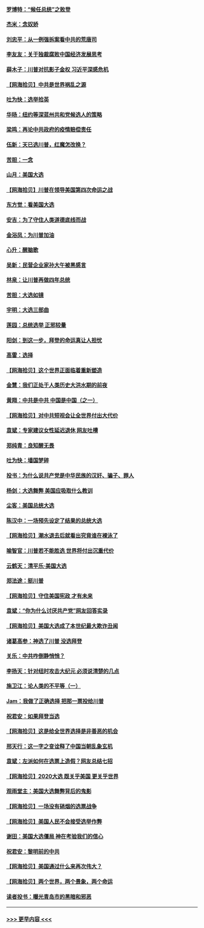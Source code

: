 #### [罗博特：“候任总统”之败登](../pages/nsc993/n12558189.md?t=11182002) 
#### [杰米：念奴娇](../pages/nsc993/n12558174.md?t=11182002) 
#### [刘忠平：从一例强拆案看中共的荒唐司](../pages/nsc993/n12558036.md?t=11182002) 
#### [李友友：关于独裁腐败中国经济发展思考](../pages/nsc993/n12558004.md?t=11182002) 
#### [薛木子：川普对抗影子金权 习近平深感危机](../pages/nsc993/n12557342.md?t=11182002) 
#### [【网海拾贝】中共是世界祸乱之源](../pages/nsc993/n12555353.md?t=11182002) 
#### [吐为快：选举拾英](../pages/nsc993/n12555041.md?t=11182002) 
#### [华旸：纽约等深蓝州共和党候选人的策略](../pages/nsc993/n12554309.md?t=11182002) 
#### [梁鸣：再论中共政府的疫情赔偿责任](../pages/nsc993/n12553012.md?t=11182002) 
#### [伍新：天已选川普，红魔怎改换？](../pages/nsc993/n12552970.md?t=11182002) 
#### [苦胆：一念](../pages/nsc993/n12552957.md?t=11182002) 
#### [山月：美国大选](../pages/nsc993/n12552446.md?t=11182002) 
#### [【网海拾贝】川普在领导美国第四次命运之战](../pages/nsc993/n12551973.md?t=11182002) 
#### [东方觉：看美国大选](../pages/nsc993/n12551647.md?t=11182002) 
#### [安吉：为了守住人类道德底线而战](../pages/nsc993/n12551111.md?t=11182002) 
#### [金浴凤：为川普加油](../pages/nsc993/n12551085.md?t=11182002) 
#### [心升：醒脑歌](../pages/nsc993/n12550984.md?t=11182002) 
#### [吴新：民营企业家孙大午被黑感言](../pages/nsc993/n12550656.md?t=11182002) 
#### [林泉：让川普再做四年总统](../pages/nsc993/n12550640.md?t=11182002) 
#### [苦胆：大选如镜](../pages/nsc993/n12550630.md?t=11182002) 
#### [宇明：大选三部曲](../pages/nsc993/n12550603.md?t=11182002) 
#### [莲园：总统选举 正邪较量](../pages/nsc993/n12550594.md?t=11182002) 
#### [阳剑：到这一步，拜登的命运真让人担忧](../pages/nsc993/n12549093.md?t=11182002) 
#### [高雷：选择](../pages/nsc993/n12549087.md?t=11182002) 
#### [【网海拾贝】这个世界正面临着重新塑造](../pages/nsc993/n12548326.md?t=11182002) 
#### [金慧：我们正处于人类历史大洪水期的前夜](../pages/nsc993/n12547914.md?t=11182002) 
#### [黄翔：中共是中共 中国是中国（之一）](../pages/nsc993/n12547576.md?t=11182002) 
#### [【网海拾贝】对中共短视会让全世界付出大代价](../pages/nsc993/n12546043.md?t=11182002) 
#### [袁斌：专家建议女性延迟退休 网友吐槽](../pages/nsc993/n12545424.md?t=11182002) 
#### [郑纯青：良知醒无畏](../pages/nsc993/n12545394.md?t=11182002) 
#### [吐为快：墙国梦碎](../pages/nsc993/n12545309.md?t=11182002) 
#### [投书：为什么说共产党是中华民族的汉奸、骗子、罪人](../pages/nsc993/n12545089.md?t=11182002) 
#### [杨剑：大选舞弊 美国应吸取什么教训](../pages/nsc993/n12543937.md?t=11182002) 
#### [尘客：美国总统大选](../pages/nsc993/n12543828.md?t=11182002) 
#### [陈汉中：一场预先设定了结果的总统大选](../pages/nsc993/n12543564.md?t=11182002) 
#### [【网海拾贝】潮水退去后就看出究竟谁在裸泳了](../pages/nsc993/n12543321.md?t=11182002) 
#### [喻智官：川普若不能胜选 世界将付出沉重代价](../pages/nsc993/n12541352.md?t=11182002) 
#### [云鹤天：清平乐‧美国大选](../pages/nsc993/n12540916.md?t=11182002) 
#### [郑法途：挺川普](../pages/nsc993/n12540898.md?t=11182002) 
#### [【网海拾贝】守住美国宪政 才有未来](../pages/nsc993/n12540423.md?t=11182002) 
#### [袁斌：“你为什么讨厌共产党”网友回答实录](../pages/nsc993/n12540208.md?t=11182002) 
#### [【网海拾贝】美国大选成了本世纪最大欺诈丑闻](../pages/nsc993/n12538029.md?t=11182002) 
#### [诸葛高参：神选了川普 没选拜登](../pages/nsc993/n12537664.md?t=11182002) 
#### [关乐：中共咋倒静悄悄？](../pages/nsc993/n12537615.md?t=11182002) 
#### [李扬天：针对纽时攻击大纪元 必须说清楚的几点](../pages/nsc993/n12536001.md?t=11182002) 
#### [施卫江：论人类的不平等（一）](../pages/nsc993/n12535700.md?t=11182002) 
#### [Jam：我做了正确选择 把那一票投给川普](../pages/nsc993/n12535743.md?t=11182002) 
#### [祝君安：如果拜登当选](../pages/nsc993/n12535726.md?t=11182002) 
#### [【网海拾贝】这是给全世界选择是非善恶的机会](../pages/nsc993/n12535061.md?t=11182002) 
#### [邢天行：这一字之变诠释了中国当朝乱象玄机](../pages/nsc993/n12533446.md?t=11182002) 
#### [袁斌：左派如何在选票上造假？网友总结七招](../pages/nsc993/n12533180.md?t=11182002) 
#### [【网海拾贝】2020大选 既关乎美国 更关乎世界](../pages/nsc993/n12533161.md?t=11182002) 
#### [观雨堂主：美国大选舞弊背后的鬼影](../pages/nsc993/n12533153.md?t=11182002) 
#### [【网海拾贝】一场没有硝烟的选票战争](../pages/nsc993/n12531883.md?t=11182002) 
#### [【网海拾贝】美国人民不会接受选举作弊](../pages/nsc993/n12528850.md?t=11182002) 
#### [谢田：美国大选僵局 神在考验我们的信心](../pages/nsc993/n12527932.md?t=11182002) 
#### [祝君安：黎明前的中共](../pages/nsc993/n12524071.md?t=11182002) 
#### [【网海拾贝】美国通过什么来再次伟大？](../pages/nsc993/n12523844.md?t=11182002) 
#### [【网海拾贝】两个世界，两个景象，两个命运](../pages/nsc993/n12521419.md?t=11182002) 
#### [读者投书：曝光青岛市的黑暗和邪恶](../pages/nsc993/n12520988.md?t=11182002) 

----
#### [ >>> 更早内容 <<< ](../indexes/nsc993-earlier.md)
